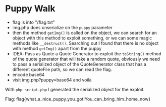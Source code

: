 # Puppy Walk

- flag is into "/flag.txt"
- img.php does unserialize on the `puppy` parameter
- then the method `getImg()` is called on the object, we can search for an object with this method to exploit something, or we can some magic methods like `__destruct()`. Searching out I found that there is no object with method `getImg()` apart from the puppy
- IDEA: Pass as Quote a Quote Generator to exploit the `toString()` method of the quote generator that will take a random quote,
  obviously we need to pass a serialized object of the QuoteGenerator class that has a different quoteFile path, so we can read the flag.
- encode base64
- visit img.php?puppy=base64 and voilà

With `php script.php` I generated the serialized object for the exploit.

Flag: flag{what_a_nice_puppy_you_got!You_can_bring_him_home_now}
